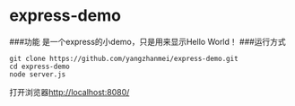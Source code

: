 # express-demo
###功能
是一个express的小demo，只是用来显示Hello World！
###运行方式
```
git clone https://github.com/yangzhanmei/express-demo.git
cd express-demo
node server.js
```
打开浏览器<http://localhost:8080/>
